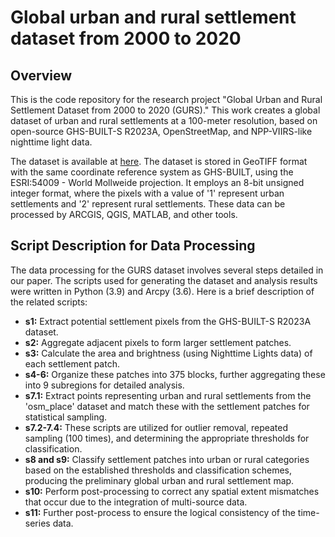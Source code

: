 # Global urban and rural settlement dataset from 2000 to 2020

## Overview

This is the code repository for the research project "Global Urban and Rural Settlement Dataset from 2000 to 2020 (GURS)." This work creates a global dataset of urban and rural settlements at a 100-meter resolution, based on open-source GHS-BUILT-S R2023A, OpenStreetMap, and NPP-VIIRS-like nighttime light data.  

The  dataset is available at  [here](https://zenodo.org/records/11160893). The dataset is stored in GeoTIFF format with the same coordinate reference system as GHS-BUILT, using the ESRI:54009 - World Mollweide projection. It employs an 8-bit unsigned integer format, where the pixels with a value of '1' represent urban settlements and '2' represent rural settlements. These data can be processed by ARCGIS, QGIS, MATLAB, and other tools.

## Script Description for Data Processing

The data processing for the GURS dataset involves several steps detailed in our paper. The scripts used for generating the dataset and analysis results were written in Python (3.9) and Arcpy (3.6). Here is a brief description of the related scripts:

- **s1:** Extract potential settlement pixels from the GHS-BUILT-S R2023A dataset.
- **s2:** Aggregate adjacent pixels to form larger settlement patches.
- **s3:** Calculate the area and brightness (using Nighttime Lights data) of each settlement patch.
- **s4-6:** Organize these patches into 375 blocks, further aggregating these into 9 subregions for detailed analysis.
- **s7.1:** Extract points representing urban and rural settlements from the 'osm_place' dataset and match these with the settlement patches for statistical sampling.
- **s7.2-7.4:** These scripts are utilized for outlier removal, repeated sampling (100 times), and determining the appropriate thresholds for classification.
- **s8 and s9:** Classify settlement patches into urban or rural categories based on the established thresholds and classification schemes, producing the preliminary global urban and rural settlement map.
- **s10:** Perform post-processing to correct any spatial extent mismatches that occur due to the integration of multi-source data.
- **s11:** Further post-process to ensure the logical consistency of the time-series data.
